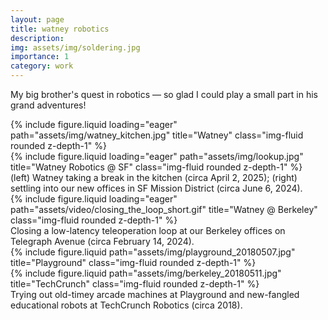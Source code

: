 ```yaml
---
layout: page
title: watney robotics
description:
img: assets/img/soldering.jpg
importance: 1
category: work
---
```


My big brother's quest in robotics — so glad I could play a small part in his grand adventures!

<div class="row">
    <div class="col-sm-5 mt-3 mt-md-0">
        {% include figure.liquid loading="eager" path="assets/img/watney_kitchen.jpg" title="Watney" class="img-fluid rounded z-depth-1" %}
    </div>
    <div class="col-sm-7 mt-3 mt-md-0">
        {% include figure.liquid loading="eager" path="assets/img/lookup.jpg" title="Watney Robotics @ SF" class="img-fluid rounded z-depth-1" %}
    </div>
</div>
<div class="caption">
    (left) Watney taking a break in the kitchen (circa April 2, 2025); (right) settling into our new offices in SF Mission District (circa June 6, 2024).
</div>

<div class="row">
    <div class="col-sm mt-3 mt-md-0">
        {% include figure.liquid loading="eager" path="assets/video/closing_the_loop_short.gif" title="Watney @ Berkeley" class="img-fluid rounded z-depth-1" %}
    </div>
</div>
<div class="caption">
    Closing a low-latency teleoperation loop at our Berkeley offices on Telegraph Avenue (circa February 14, 2024).
</div>

<div class="row justify-content-sm-center">
    <div class="col-sm-4 mt-3 mt-md-0">
        {% include figure.liquid path="assets/img/playground_20180507.jpg" title="Playground" class="img-fluid rounded z-depth-1" %}
    </div>
    <div class="col-sm-8 mt-3 mt-md-0">
        {% include figure.liquid path="assets/img/berkeley_20180511.jpg" title="TechCrunch" class="img-fluid rounded z-depth-1" %}
    </div>
</div>
<div class="caption">
    Trying out old-timey arcade machines at Playground and new-fangled educational robots at TechCrunch Robotics (circa 2018).
</div>
